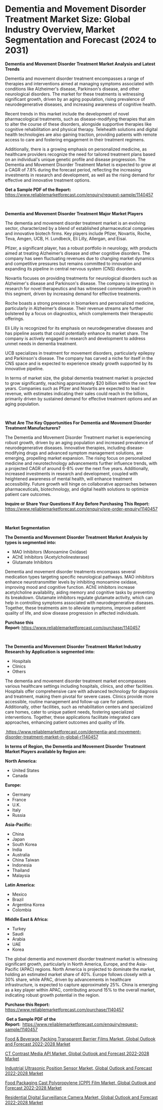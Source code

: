 <p><h1>Dementia and Movement Disorder Treatment Market Size: Global Industry Overview, Market Segmentation and Forecast (2024 to 2031)</h1></p><p><strong>Dementia and Movement Disorder Treatment Market Analysis and Latest Trends</strong></p>
<p><p>Dementia and movement disorder treatment encompasses a range of therapies and interventions aimed at managing symptoms associated with conditions like Alzheimer's disease, Parkinson's disease, and other neurological disorders. The market for these treatments is witnessing significant growth, driven by an aging population, rising prevalence of neurodegenerative diseases, and increasing awareness of cognitive health.</p><p>Recent trends in this market include the development of novel pharmacological treatments, such as disease-modifying therapies that aim to alter the course of these disorders, alongside supportive therapies like cognitive rehabilitation and physical therapy. Telehealth solutions and digital health technologies are also gaining traction, providing patients with remote access to care and fostering engagement in their treatment regimens. </p><p>Additionally, there is a growing emphasis on personalized medicine, as healthcare providers recognize the need for tailored treatment plans based on an individual's unique genetic profile and disease progression. The Dementia and Movement Disorder Treatment Market is expected to grow at a CAGR of 7.8% during the forecast period, reflecting the increasing investments in research and development, as well as the rising demand for effective and innovative treatment options.</p></p>
<p><strong>Get a Sample PDF of the Report:&nbsp;</strong> <a href="https://www.reliablemarketforecast.com/enquiry/request-sample/1140457?utm_campaign=1474&utm_medium=2&utm_source=Github&utm_content=ia&utm_term=14102024&utm_id=dementia-and-movement-disorder-treatment">https://www.reliablemarketforecast.com/enquiry/request-sample/1140457</a></p>
<p>&nbsp;</p>
<p><strong>Dementia and Movement Disorder Treatment Major Market Players</strong></p>
<p><p>The dementia and movement disorder treatment market is an evolving sector, characterized by a blend of established pharmaceutical companies and innovative biotech firms. Key players include Pfizer, Novartis, Roche, Teva, Amgen, UCB, H. Lundbeck, Eli Lilly, Allergan, and Eisai. </p><p>Pfizer, a significant player, has a robust portfolio in neurology, with products aimed at treating Alzheimer’s disease and other cognitive disorders. The company has seen fluctuating revenues due to changing market dynamics and competitive pressures but remains committed to innovation and expanding its pipeline in central nervous system (CNS) disorders.</p><p>Novartis focuses on providing treatments for neurological disorders such as Alzheimer's disease and Parkinson's disease. The company is investing in research for novel therapeutics and has witnessed commendable growth in this segment, driven by increasing demand for effective treatments.</p><p>Roche boasts a strong presence in biomarkers and personalized medicine, particularly in Alzheimer’s disease. Their revenue streams are further bolstered by a focus on diagnostics, which complements their therapeutic offerings. </p><p>Eli Lilly is recognized for its emphasis on neurodegenerative diseases and has pipeline assets that could potentially enhance its market share. The company is actively engaged in research and development to address unmet needs in dementia treatment.</p><p>UCB specializes in treatment for movement disorders, particularly epilepsy and Parkinson's disease. The company has carved a niche for itself in the CNS space and is expected to experience steady growth supported by its innovative pipeline.</p><p>In terms of market size, the global dementia treatment market is projected to grow significantly, reaching approximately $20 billion within the next few years. Companies such as Pfizer and Novartis are expected to lead in revenue, with estimates indicating their sales could reach in the billions, primarily driven by sustained demand for effective treatment options and an aging population.</p></p>
<p>&nbsp;</p>
<p><strong>What Are The Key Opportunities For Dementia and Movement Disorder Treatment Manufacturers?</strong></p>
<p><p>The Dementia and Movement Disorder Treatment market is experiencing robust growth, driven by an aging population and increased prevalence of neurodegenerative diseases. Innovative therapies, including disease-modifying drugs and advanced symptom management solutions, are emerging, propelling market expansion. The rising focus on personalized medicine and neurotechnology advancements further influence trends, with a projected CAGR of around 6-8% over the next five years. Additionally, increased investments in research and development, coupled with heightened awareness of mental health, will enhance treatment accessibility. Future growth will hinge on collaborative approaches between pharmaceuticals, biotechnology, and digital health solutions to optimize patient care outcomes.</p></p>
<p><strong>Inquire or Share Your Questions If Any Before Purchasing This Report:</strong> <a href="https://www.reliablemarketforecast.com/enquiry/pre-order-enquiry/1140457?utm_campaign=1474&utm_medium=2&utm_source=Github&utm_content=ia&utm_term=14102024&utm_id=dementia-and-movement-disorder-treatment">https://www.reliablemarketforecast.com/enquiry/pre-order-enquiry/1140457</a></p>
<p>&nbsp;</p>
<p><strong>Market Segmentation</strong></p>
<p><strong>The Dementia and Movement Disorder Treatment Market Analysis by types is segmented into:</strong></p>
<p><ul><li>MAO Inhibitors (Monoamine Oxidase)</li><li>AChE Inhibitors (Acetylcholinesterase)</li><li>Glutamate Inhibitors</li></ul></p>
<p><p>Dementia and movement disorder treatments encompass several medication types targeting specific neurological pathways. MAO inhibitors enhance neurotransmitter levels by inhibiting monoamine oxidase, improving mood and cognitive function. AChE inhibitors increase acetylcholine availability, aiding memory and cognitive tasks by preventing its breakdown. Glutamate inhibitors regulate glutamate activity, which can help in controlling symptoms associated with neurodegenerative diseases. Together, these treatments aim to alleviate symptoms, improve patient quality of life, and slow disease progression in affected individuals.</p></p>
<p><strong>Purchase this Report:&nbsp;</strong><a href="https://www.reliablemarketforecast.com/purchase/1140457?utm_campaign=1474&utm_medium=2&utm_source=Github&utm_content=ia&utm_term=14102024&utm_id=dementia-and-movement-disorder-treatment">https://www.reliablemarketforecast.com/purchase/1140457</a></p>
<p>&nbsp;</p>
<p><strong>The Dementia and Movement Disorder Treatment Market Industry Research by Application is segmented into:</strong></p>
<p><ul><li>Hospitals</li><li>Clinics</li><li>Others</li></ul></p>
<p><p>The dementia and movement disorder treatment market encompasses various healthcare settings including hospitals, clinics, and other facilities. Hospitals offer comprehensive care with advanced technology for diagnosis and treatment, making them pivotal for severe cases. Clinics provide more accessible, routine management and follow-up care for patients. Additionally, other facilities, such as rehabilitation centers and specialized care homes, cater to unique patient needs, fostering specialized interventions. Together, these applications facilitate integrated care approaches, enhancing patient outcomes and quality of life.</p></p>
<p><a href="https://www.reliablemarketforecast.com/dementia-and-movement-disorder-treatment-market-in-global-r1140457?utm_campaign=1474&utm_medium=2&utm_source=Github&utm_content=ia&utm_term=14102024&utm_id=dementia-and-movement-disorder-treatment">&nbsp;https://www.reliablemarketforecast.com/dementia-and-movement-disorder-treatment-market-in-global-r1140457</a></p>
<p><strong>In terms of Region, the Dementia and Movement Disorder Treatment Market Players available by Region are:</strong></p>
<p>
    <p> <strong> North America: </strong>
        <ul>
            <li>United States</li>
            <li>Canada</li>
        </ul>
        </p> 
    <p> <strong> Europe: </strong>
        <ul>
            <li>Germany</li>
            <li>France</li>
            <li>U.K.</li>
            <li>Italy</li>
            <li>Russia</li>
        </ul>
        </p> 
    <p> <strong> Asia-Pacific: </strong>
        <ul>
            <li>China</li>
            <li>Japan</li>
            <li>South Korea</li>
            <li>India</li>
            <li>Australia</li>
            <li>China Taiwan</li>
            <li>Indonesia</li>
            <li>Thailand</li>
            <li>Malaysia</li>
        </ul>
        </p> 
    <p> <strong> Latin America: </strong>
        <ul>
            <li>Mexico</li>
            <li>Brazil</li>
            <li>Argentina Korea</li>
            <li>Colombia</li>
        </ul>
        </p> 
    <p> <strong> Middle East & Africa: </strong>
        <ul>
            <li>Turkey</li>
            <li>Saudi</li>
            <li>Arabia</li>
            <li>UAE</li>
            <li>Korea</li>
        </ul>
    </p>
    </p>
<p><p>The global dementia and movement disorder treatment market is witnessing significant growth, particularly in North America, Europe, and the Asia-Pacific (APAC) regions. North America is projected to dominate the market, holding an estimated market share of 40%. Europe follows closely with a 30% share, while APAC, driven by advancements in healthcare infrastructure, is expected to capture approximately 25%. China is emerging as a key player within APAC, contributing around 15% to the overall market, indicating robust growth potential in the region.</p></p>
<p><strong>Purchase this Report: </strong><a href="https://www.reliablemarketforecast.com/purchase/1140457?utm_campaign=1474&utm_medium=2&utm_source=Github&utm_content=ia&utm_term=14102024&utm_id=dementia-and-movement-disorder-treatment">https://www.reliablemarketforecast.com/purchase/1140457</a></p>
<p>&nbsp;<strong>Get a Sample PDF of the Report:&nbsp;&nbsp;</strong><a href="https://www.reliablemarketforecast.com/enquiry/request-sample/1140457?utm_campaign=1474&utm_medium=2&utm_source=Github&utm_content=ia&utm_term=14102024&utm_id=dementia-and-movement-disorder-treatment">https://www.reliablemarketforecast.com/enquiry/request-sample/1140457</a></p>
<p><strong></strong></p>
<p><p><a href="https://www.linkedin.com/pulse/food-beverage-packing-transparent-barrier-films-market-global-mrowf?trk=public_post_embed_feed-article-content&utm_campaign=1474&utm_medium=2&utm_source=Github&utm_content=ia&utm_term=14102024&utm_id=dementia-and-movement-disorder-treatment">Food & Beverage Packing Transparent Barrier Films Market, Global Outlook and Forecast 2022-2028 Market</a></p><p><a href="https://www.linkedin.com/pulse/emerging-ct-contrast-media-api-market-global-outlook-forecast-g24of?trk=public_post_embed_feed-article-content&utm_campaign=1474&utm_medium=2&utm_source=Github&utm_content=ia&utm_term=14102024&utm_id=dementia-and-movement-disorder-treatment">CT Contrast Media API Market, Global Outlook and Forecast 2022-2028 Market</a></p><p><a href="https://www.linkedin.com/pulse/strategic-forecast-industrial-ultrasonic-position-sensor-market-amkbf?trk=public_post_embed_feed-article-content&utm_campaign=1474&utm_medium=2&utm_source=Github&utm_content=ia&utm_term=14102024&utm_id=dementia-and-movement-disorder-treatment">Industrial Ultrasonic Position Sensor Market, Global Outlook and Forecast 2022-2028 Market</a></p><p><a href="https://www.linkedin.com/pulse/food-packaging-cast-polypropylene-cpp-film-market-global-outlook-orhsf?trk=public_post_embed_feed-article-content&utm_campaign=1474&utm_medium=2&utm_source=Github&utm_content=ia&utm_term=14102024&utm_id=dementia-and-movement-disorder-treatment">Food Packaging Cast Polypropylene (CPP) Film Market, Global Outlook and Forecast 2022-2028 Market</a></p><p><a href="https://www.linkedin.com/pulse/global-residential-digital-surveillance-camera-market-outlook-vjpdf?trk=public_post_embed_feed-article-content&utm_campaign=1474&utm_medium=2&utm_source=Github&utm_content=ia&utm_term=14102024&utm_id=dementia-and-movement-disorder-treatment">Residential Digital Surveillance Camera Market, Global Outlook and Forecast 2022-2028 Market</a></p></p>